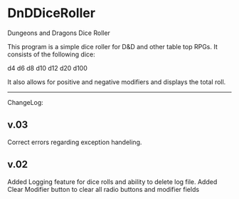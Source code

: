 DnDDiceRoller
=============

Dungeons and Dragons Dice Roller

This program is a simple dice roller for D&D and other table top RPGs.  It consists of the following dice:

d4
d6
d8
d10
d12
d20
d100

It also allows for positive and negative modifiers and displays the total roll.  

------------------------------------
ChangeLog:

v.03
---------
Correct errors regarding exception handeling.


v.02
---------
Added Logging feature for dice rolls and ability to delete log file.
Added Clear Modifier button to clear all radio buttons and modifier fields
